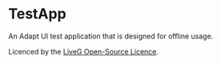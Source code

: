# TestApp
An Adapt UI test application that is designed for offline usage.

Licenced by the [LiveG Open-Source Licence](LICENCE.md).
